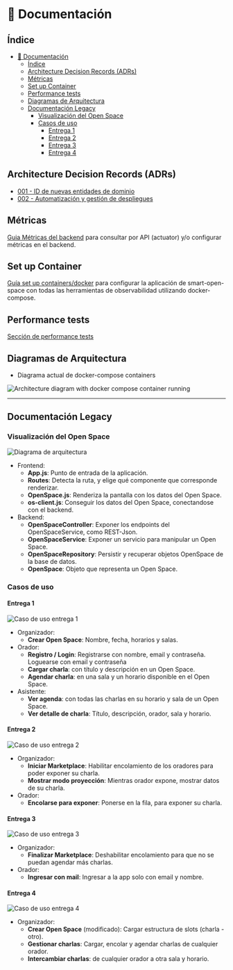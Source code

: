 
# :scroll: Documentación

## Índice
- [:scroll: Documentación](#scroll-documentación)
  - [Índice](#índice)
  - [Architecture Decision Records (ADRs)](#architecture-decision-records-adrs)
  - [Métricas](#métricas)
  - [Set up Container](#set-up-container)
  - [Performance tests](#performance-tests)
  - [Diagramas de Arquitectura](#diagramas-de-arquitectura)
  - [Documentación Legacy](#documentación-legacy)
    - [Visualización del Open Space](#visualización-del-open-space)
    - [Casos de uso](#casos-de-uso)
      - [Entrega 1](#entrega-1)
      - [Entrega 2](#entrega-2)
      - [Entrega 3](#entrega-3)
      - [Entrega 4](#entrega-4)

## Architecture Decision Records (ADRs)

- [001 - ID de nuevas entidades de dominio](/docs/adrs/001_id_nuevas_entidades_dominio.md)
- [002 - Automatización y gestión de despliegues](/docs/adrs/002_automatizacion_y_gestion_de_despliegues.md)

## Métricas

[Guia Métricas del backend](/docs/metrics/metrics-backend.md) para consultar por API (actuator) y/o configurar métricas en el backend.

## Set up Container

[Guía set up containers/docker](/docs/container/README.md) para configurar la aplicación de smart-open-space con todas las herramientas de observabilidad utilizando docker-compose.

## Performance tests

[Sección de performance tests](/docs/performance_test/README.md)

## Diagramas de Arquitectura

- Diagrama actual de docker-compose containers

![Architecture diagram with docker compose container running](/docs/assets/sos_architecture_diagram.drawio.png)

---
## Documentación Legacy

### Visualización del Open Space

![Diagrama de arquitectura](/docs/other/Arquitectura.png)

- Frontend:
  - **App.js**: Punto de entrada de la aplicación.
  - **Routes**: Detecta la ruta, y elige qué componente que corresponde renderizar.
  - **OpenSpace.js**: Renderiza la pantalla con los datos del Open Space.
  - **os-client.js**: Conseguir los datos del Open Space, conectandose con el backend.
- Backend:
  - **OpenSpaceController**: Exponer los endpoints del OpenSpaceService, como REST-Json.
  - **OpenSpaceService**: Exponer un servicio para manipular un Open Space.
  - **OpenSpaceRepository**: Persistir y recuperar objetos OpenSpace de la base de datos.
  - **OpenSpace**: Objeto que representa un Open Space.

### Casos de uso
#### Entrega 1
![Caso de uso entrega 1](/docs/other/CasoDeUso.png)
- Organizador:
  - **Crear Open Space**: Nombre, fecha, horarios y salas.
- Orador:
  - **Registro / Login**: Registrarse con nombre, email y contraseña. Loguearse con email y contraseña
  - **Cargar charla**: con título y descripción en un Open Space.
  - **Agendar charla**: en una sala y un horario disponible en el Open Space.
- Asistente:
  - **Ver agenda**: con todas las charlas en su horario y sala de un Open Space.
  - **Ver detalle de charla**: Título, descripción, orador, sala y horario.

#### Entrega 2
![Caso de uso entrega 2](/docs/other/CasoDeUso2.png)
- Organizador:
  - **Iniciar Marketplace**: Habilitar encolamiento de los oradores para poder exponer su charla.
  - **Mostrar modo proyección**: Mientras orador expone, mostrar datos de su charla.
- Orador:
  - **Encolarse para exponer**: Ponerse en la fila, para exponer su charla.

#### Entrega 3
![Caso de uso entrega 3](/docs/other/CasoDeUso3.png)
- Organizador:
  - **Finalizar Marketplace**: Deshabilitar encolamiento para que no se puedan agendar más charlas.
- Orador:
  - **Ingresar con mail**: Ingresar a la app solo con email y nombre.

#### Entrega 4
![Caso de uso entrega 4](/docs/other/CasoDeUso4.png)
- Organizador:
  - **Crear Open Space** (modificado): Cargar estructura de slots (charla - otro).
  - **Gestionar charlas**: Cargar, encolar y agendar charlas de cualquier orador.
  - **Intercambiar charlas**: de cualquier orador a otra sala y horario.


